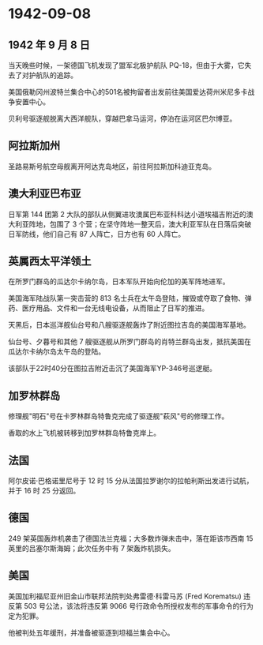 # 1942-09-08

## 1942 年 9 月 8 日

当天晚些时候，一架德国飞机发现了盟军北极护航队
PQ-18，但由于大雾，它失去了对护航队的追踪。

美国俄勒冈州波特兰集合中心的501名被拘留者出发前往美国爱达荷州米尼多卡战争安置中心。

贝利号驱逐舰脱离大西洋舰队，穿越巴拿马运河，停泊在运河区巴尔博亚。

## 阿拉斯加州

圣路易斯号航空母舰离开阿达克岛地区，前往阿拉斯加科迪亚克岛。

## 澳大利亚巴布亚

日军第 144 团第 2
大队的部队从侧翼进攻澳属巴布亚科科达小道埃福吉附近的澳大利亚阵地，包围了
3 个营；在坚守阵地一整天后，澳大利亚军队在日落后突破日军防线，他们自己有
87 人阵亡，日方也有 60 人阵亡。

## 英属西太平洋领土

在所罗门群岛的瓜达尔卡纳尔岛，日本军队开始向伦加的美军阵地进军。

美国海军陆战队第一突击营的 813
名士兵在太午岛登陆，摧毁或夺取了食物、弹药、医疗用品、文件和一台无线电设备，从而阻止了日军的推进。

天黑后，日本巡洋舰仙台号和八艘驱逐舰轰炸了附近图拉吉岛的美国海军基地。

仙台号、夕暮号和其他 7
艘驱逐舰从所罗门群岛的肖特兰群岛出发，抵抗美国在瓜达尔卡纳尔岛太午岛的登陆。

该部队于22时40分在图拉吉附近击沉了美国海军YP-346号巡逻艇。

## 加罗林群岛

修理舰"明石"号在卡罗林群岛特鲁克完成了驱逐舰"萩风"号的修理工作。

香取的水上飞机被转移到加罗林群岛特鲁克岸上。

## 法国

阿尔皮诺·巴格诺里尼号于 12 时 15
分从法国拉罗谢尔的拉帕利斯出发进行试航，并于 16 时 25 分返回。

## 德国

249 架英国轰炸机袭击了德国法兰克福；大多数炸弹未击中，落在距该市西南 15
英里的吕塞尔斯海姆；此次任务中有 7 架轰炸机损失。

## 美国

美国加利福尼亚州旧金山市联邦法院判处弗雷德·科雷马苏 (Fred Korematsu)
违反第 503 号公法，该法将违反第 9066
号行政命令所授权发布的军事命令的行为定为犯罪。

他被判处五年缓刑，并准备被驱逐到坦福兰集会中心。

